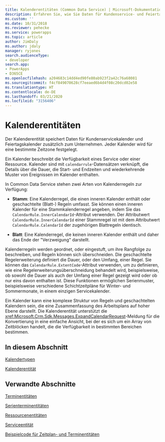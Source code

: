 ```yaml
---
title: Kalenderentitäten (Common Data Service) | Microsoft-Dokumentation
description: Erfahren Sie, wie Sie Daten für Kundenservice- und Feiertagskalender mit den Kalenderentitäten speichern können.
ms.custom: ''
ms.date: 10/31/2018
ms.reviewer: pehecke
ms.service: powerapps
ms.topic: article
author: JimDaly
ms.author: jdaly
manager: ryjones
search.audienceType:
- developer
search.app:
- PowerApps
- D365CE
ms.openlocfilehash: a204683c14dd4ed90fe80ab923f2a42c76a68081
ms.sourcegitcommit: f4cf849070628cf7eeaed6b4d4f08c20dcd02e58
ms.translationtype: HT
ms.contentlocale: de-DE
ms.lasthandoff: 03/21/2020
ms.locfileid: "3156406"
---
```

# <a name="calendar-entities"></a>Kalenderentitäten

Der Kalenderentität speichert Daten für Kundenservicekalender und Feiertagskalender zusätzlich zum Unternehmen. Jeder Kalender wird für eine bestimmte Zeitzone festgelegt.  
  
 Ein Kalender beschreibt die Verfügbarkeit eines Service oder einer Ressource. Kalender sind mit `calendarrule`-Datensätzen verknüpft, die Details über die Dauer, die Start- und Endzeiten und wiederkehrende Muster von Ereignissen im Kalender enthalten.  
  
 In Common Data Service stehen zwei Arten von Kalenderregeln zur Verfügung:  
  
- **Stamm**: Eine Kalenderregel, die einen inneren Kalender enthält oder geschachtelte (Blatt-) Regeln umfasst. Sie können einen inneren Kalender für eine Stammkalenderregel angeben, indem Sie das `CalendarRule.InnerCalendarId`-Attribut verwenden. Der Attributwert `CalendarRule.InnerCalendarId` einer Stammregel ist mit dem Attributwert `CalendarRule.CalendarId` der zugehörigen Blattregeln identisch.  
  
- **Blatt**: Eine Kalenderregel, die keinen inneren Kalender enthält und daher das Ende der "Verzweigung" darstellt.  
  
 Kalenderregeln werden geordnet, oder eingestuft, um ihre Rangfolge zu beschreiben, und Regeln können sich überschneiden. Die geschachtelte Regelerweiterung definiert die Dauer, oder den Umfang, einer Regel. Sie können das `CalendarRule.ExtentCode`-Attribut verwenden, um zu definieren, wie eine Regelerweiterungsüberschneidung behandelt wird, beispielsweise, ob sowohl die Dauer als auch der Umfang einer Regel gezeigt wird oder ob nur eins davon enthalten ist. Diese Funktionen ermöglichen Serienmuster, beispielsweise verschiedene Schichtzeitpläne für Winter- und Sommermonate, in einem einzigen Servicekalender.  
  
 Ein Kalender kann eine komplexe Struktur von Regeln und geschachtelten Kalendern sein, die eine Zusammenfassung des Arbeitsplans auf hoher Ebene darstellt. Die Kalenderentität unterstützt die <xref:Microsoft.Crm.Sdk.Messages.ExpandCalendarRequest>-Meldung für die Konvertierung in eine einfache Ansicht, bei der es sich um ein Array von Zeitblöcken handelt, die die Verfügbarkeit in bestimmten Bereichen bestimmen.  
  
## <a name="in-this-section"></a>In diesem Abschnitt  
 [Kalendertypen](types-calendars.md)  
  
 [Kalenderentität](/reference/entities/calendar.md)  
  
## <a name="related-sections"></a>Verwandte Abschnitte  
 [Terminentitäten](/dynamics365/customer-engagement/developer/appointment-entities)  
  
 [Serienterminentitäten](/dynamics365/customer-engagement/developer/recurring-appointment-entities)  
  
 [Ressourcenentitäten](/dynamics365/customer-engagement/developer/resource-entities)  
  
 [Serviceentität](/dynamics365/customer-engagement/developer/service-entity)  
  
 [Beispielcode für Zeitplan- und Terminentitäten](/dynamics365/customer-engagement/developer/sample-code-schedule-appointment-entities)